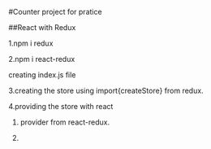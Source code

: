 #Counter project for pratice

##React with Redux 

1.npm i redux 

2.npm i react-redux

  creating index.js file 
  
3.creating the store using import{createStore} from redux.

4.providing the store with react

   1. provider from react-redux.

   
   2. <Provider store={store}><App/></Provider>


